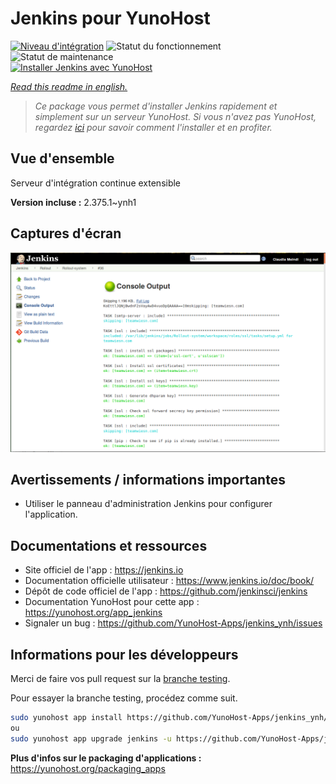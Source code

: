 <!--
N.B.: This README was automatically generated by https://github.com/YunoHost/apps/tree/master/tools/README-generator
It shall NOT be edited by hand.
-->

# Jenkins pour YunoHost

[![Niveau d'intégration](https://dash.yunohost.org/integration/jenkins.svg)](https://dash.yunohost.org/appci/app/jenkins) ![Statut du fonctionnement](https://ci-apps.yunohost.org/ci/badges/jenkins.status.svg) ![Statut de maintenance](https://ci-apps.yunohost.org/ci/badges/jenkins.maintain.svg)  
[![Installer Jenkins avec YunoHost](https://install-app.yunohost.org/install-with-yunohost.svg)](https://install-app.yunohost.org/?app=jenkins)

*[Read this readme in english.](./README.md)*

> *Ce package vous permet d'installer Jenkins rapidement et simplement sur un serveur YunoHost.
Si vous n'avez pas YunoHost, regardez [ici](https://yunohost.org/#/install) pour savoir comment l'installer et en profiter.*

## Vue d'ensemble

Serveur d'intégration continue extensible

**Version incluse :** 2.375.1~ynh1

## Captures d'écran

![Capture d'écran de Jenkins](./doc/screenshots/screenshot1.png)

## Avertissements / informations importantes

* Utiliser le panneau d'administration Jenkins pour configurer l'application.

## Documentations et ressources

* Site officiel de l'app : <https://jenkins.io>
* Documentation officielle utilisateur : <https://www.jenkins.io/doc/book/>
* Dépôt de code officiel de l'app : <https://github.com/jenkinsci/jenkins>
* Documentation YunoHost pour cette app : <https://yunohost.org/app_jenkins>
* Signaler un bug : <https://github.com/YunoHost-Apps/jenkins_ynh/issues>

## Informations pour les développeurs

Merci de faire vos pull request sur la [branche testing](https://github.com/YunoHost-Apps/jenkins_ynh/tree/testing).

Pour essayer la branche testing, procédez comme suit.

``` bash
sudo yunohost app install https://github.com/YunoHost-Apps/jenkins_ynh/tree/testing --debug
ou
sudo yunohost app upgrade jenkins -u https://github.com/YunoHost-Apps/jenkins_ynh/tree/testing --debug
```

**Plus d'infos sur le packaging d'applications :** <https://yunohost.org/packaging_apps>
